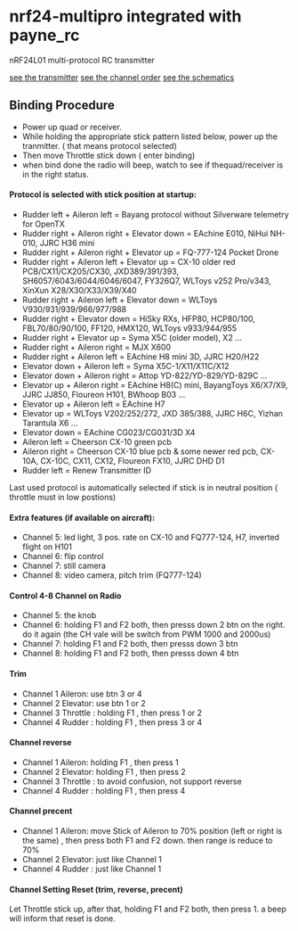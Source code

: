 # nrf24-multipro integrated with payne_rc
nRF24L01 multi-protocol RC transmitter

[see the transmitter](https://www.moz8.com/data/attachment/forum/202008/19/215018ktpsusv6u6uu36k1.jpg)
[see the channel order](http://photo.5imxbbs.com/forum/202008/19/200636p7ok8e3odemeqnnp.jpg)
[see the schematics](http://photo.5imxbbs.com/forum/202008/19/200636zj1jjgu1h9n80j1w.jpg)

## Binding Procedure
- Power up quad or receiver.
- While holding the appropriate stick pattern listed below, power up the tranmitter. ( that means protocol selected)
- Then move Throttle stick down ( enter binding) 
- when bind done the radio will beep, watch to see if thequad/receiver is in the right status.

#### Protocol is selected with stick position at startup:

- Rudder left + Aileron left = Bayang protocol without Silverware telemetry for OpenTX
- Rudder right + Aileron right + Elevator down = EAchine E010, NiHui NH-010, JJRC H36 mini  
- Rudder right + Aileron right + Elevator up = FQ-777-124 Pocket Drone  
- Rudder right + Aileron left + Elevator up = CX-10 older red PCB/CX11/CX205/CX30, JXD389/391/393, SH6057/6043/6044/6046/6047, FY326Q7, WLToys v252 Pro/v343, XinXun X28/X30/X33/X39/X40   
- Rudder right + Aileron left + Elevator down = WLToys V930/931/939/966/977/988  
- Rudder right + Elevator down = HiSky RXs, HFP80, HCP80/100, FBL70/80/90/100, FF120, HMX120, WLToys v933/944/955  
- Rudder right + Elevator up = Syma X5C (older model), X2 ...  
- Rudder right + Aileron right = MJX X600  
- Rudder right + Aileron left = EAchine H8 mini 3D, JJRC H20/H22   
- Elevator down + Aileron left = Syma X5C-1/X11/X11C/X12  
- Elevator down + Aileron right = Attop YD-822/YD-829/YD-829C ...  
- Elevator up + Aileron right = EAchine H8(C) mini, BayangToys X6/X7/X9, JJRC JJ850, Floureon H101, BWhoop B03 ...  
- Elevator up + Aileron left = EAchine H7  
- Elevator up = WLToys V202/252/272, JXD 385/388, JJRC H6C, Yizhan Tarantula X6 ...  
- Elevator down = EAchine CG023/CG031/3D X4  
- Aileron left = Cheerson CX-10 green pcb  
- Aileron right = Cheerson CX-10 blue pcb & some newer red pcb, CX-10A, CX-10C, CX11, CX12, Floureon FX10, JJRC DHD D1  
- Rudder left = Renew Transmitter ID

Last used protocol is automatically selected if stick is in neutral position ( throttle must in low postions)

#### Extra features (if available on aircraft):

- Channel 5: led light, 3 pos. rate on CX-10 and FQ777-124, H7, inverted flight on H101  
- Channel 6: flip control  
- Channel 7: still camera  
- Channel 8: video camera, pitch trim (FQ777-124)  

#### Control 4-8 Channel on Radio
- Channel 5: the knob
- Channel 6: holding F1 and F2 both, then presss down 2 btn on the right. do it again (the CH vale will be switch from PWM 1000 and 2000us)
- Channel 7: holding F1 and F2 both, then presss down 3 btn
- Channel 8: holding F1 and F2 both, then presss down 4 btn

#### Trim
- Channel 1 Aileron: use btn 3 or 4
- Channel 2 Elevator: use btn 1 or 2
- Channel 3 Throttle : holding F1 , then press 1 or 2
- Channel 4 Rudder :  holding F1 , then press 3 or 4

#### Channel reverse
- Channel 1 Aileron: holding F1 , then press 1
- Channel 2 Elevator: holding F1 , then press 2
- Channel 3 Throttle :  to avoid confusion, not support reverse
- Channel 4 Rudder :  holding F1 , then press 4

#### Channel precent
- Channel 1 Aileron: move Stick of Aileron to 70% position (left or right is the same) , then press both F1 and F2 down. then range is reduce to 70%
- Channel 2 Elevator: just like Channel 1
- Channel 4 Rudder : just like Channel 1 

#### Channel Setting Reset (trim, reverse, precent)
Let Throttle stick up, after that, holding F1 and F2 both, then press 1. a beep will inform that reset is done.


